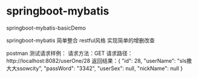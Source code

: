 # springboot-mybatis
springboot-mybatis-basicDemo

springboot-mybatis 简单整合   restful风格 实现简单的增删改查

postman 测试请求样例：
请求方法：GET
请求路径：http://localhost:8082/userOne/28
返回结果：{
  "id": 28,
  "userName": "sls撒大大ssowcity",
  "passWord": "3342",
  "userSex": null,
  "nickName": null
}
